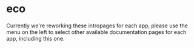 # eco

Currently we're reworking these intropages for each app, please use the menu on the left to select other available documentation pages for each app, including this one.
